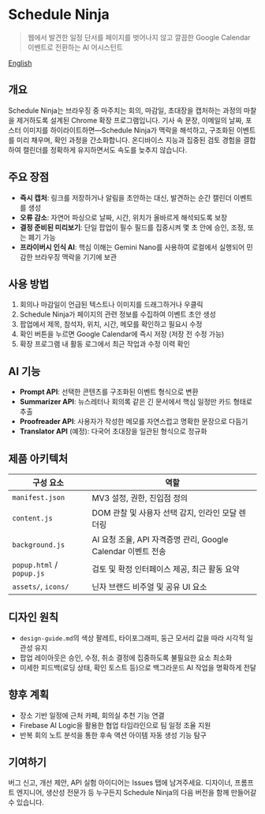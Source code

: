 # Schedule Ninja

> 웹에서 발견한 일정 단서를 페이지를 벗어나지 않고 깔끔한 Google Calendar 이벤트로 전환하는 AI 어시스턴트

[English](README.md)

## 개요
Schedule Ninja는 브라우징 중 마주치는 회의, 마감일, 초대장을 캡처하는 과정의 마찰을 제거하도록 설계된 Chrome 확장 프로그램입니다. 기사 속 문장, 이메일의 날짜, 포스터 이미지를 하이라이트하면—Schedule Ninja가 맥락을 해석하고, 구조화된 이벤트를 미리 채우며, 확인 과정을 간소화합니다. 온디바이스 지능과 집중된 검토 경험을 결합하여 캘린더를 정확하게 유지하면서도 속도를 늦추지 않습니다.

## 주요 장점
- **즉시 캡처**: 링크를 저장하거나 알림을 초안하는 대신, 발견하는 순간 캘린더 이벤트를 생성
- **오류 감소**: 자연어 파싱으로 날짜, 시간, 위치가 올바르게 해석되도록 보장
- **결정 준비된 미리보기**: 단일 팝업이 필수 필드를 집중시켜 몇 초 안에 승인, 조정, 또는 폐기 가능
- **프라이버시 인식 AI**: 핵심 이해는 Gemini Nano를 사용하여 로컬에서 실행되어 민감한 브라우징 맥락을 기기에 보관

## 사용 방법
1. 회의나 마감일이 언급된 텍스트나 이미지를 드래그하거나 우클릭
2. Schedule Ninja가 페이지의 관련 정보를 수집하여 이벤트 초안 생성
3. 팝업에서 제목, 참석자, 위치, 시간, 메모를 확인하고 필요시 수정
4. 확인 버튼을 누르면 Google Calendar에 즉시 저장 (저장 전 수정 가능)
5. 확장 프로그램 내 활동 로그에서 최근 작업과 수정 이력 확인

## AI 기능
- **Prompt API**: 선택한 콘텐츠를 구조화된 이벤트 형식으로 변환
- **Summarizer API**: 뉴스레터나 회의록 같은 긴 문서에서 핵심 일정만 카드 형태로 추출
- **Proofreader API**: 사용자가 작성한 메모를 자연스럽고 명확한 문장으로 다듬기
- **Translator API** (예정): 다국어 초대장을 일관된 형식으로 정규화

## 제품 아키텍처
| 구성 요소 | 역할 |
| --- | --- |
| `manifest.json` | MV3 설정, 권한, 진입점 정의 |
| `content.js` | DOM 관찰 및 사용자 선택 감지, 인라인 모달 렌더링 |
| `background.js` | AI 요청 조율, API 자격증명 관리, Google Calendar 이벤트 전송 |
| `popup.html` / `popup.js` | 검토 및 확정 인터페이스 제공, 최근 활동 요약 |
| `assets/`, `icons/` | 닌자 브랜드 비주얼 및 공유 UI 요소 |

## 디자인 원칙
- `design-guide.md`의 색상 팔레트, 타이포그래피, 둥근 모서리 값을 따라 시각적 일관성 유지
- 팝업 레이아웃은 승인, 수정, 취소 결정에 집중하도록 불필요한 요소 최소화
- 미세한 피드백(로딩 상태, 확인 토스트 등)으로 백그라운드 AI 작업을 명확하게 전달

## 향후 계획
- 장소 기반 일정에 근처 카페, 회의실 추천 기능 연결
- Firebase AI Logic을 활용한 협업 타임라인으로 팀 일정 조율 지원
- 반복 회의 노트 분석을 통한 후속 액션 아이템 자동 생성 기능 탐구

## 기여하기
버그 신고, 개선 제안, API 실험 아이디어는 Issues 탭에 남겨주세요. 디자이너, 프롬프트 엔지니어, 생산성 전문가 등 누구든지 Schedule Ninja의 다음 버전을 함께 만들어갈 수 있습니다.
